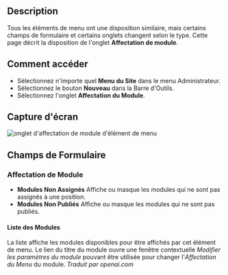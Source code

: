 <!-- Filename: Help6.x:Menu_Item_Module_Assignment  / Display title: Attribution du Module Élément de Menu -->

## Description

Tous les éléments de menu ont une disposition similaire, mais certains champs de formulaire et certains onglets changent selon le type. Cette page décrit la disposition de l'onglet **Affectation de module**.

## Comment accéder

* Sélectionnez n'importe quel **Menu du Site** dans le menu Administrateur.
* Sélectionnez le bouton **Nouveau** dans la Barre d'Outils.
* Sélectionnez l'onglet **Affectation du Module**.

## Capture d'écran

![onglet d'affectation de module d'élément de menu](../../../fr/images/menu-items-common/menu-item-module-assignment.png)

## Champs de Formulaire

### Affectation de Module

- **Modules Non Assignés** Affiche ou masque les modules qui ne sont pas assignés à une position.
- **Modules Non Publiés** Affiche ou masque les modules qui ne sont pas publiés.

#### Liste des Modules

La liste affiche les modules disponibles pour être affichés par cet élément de menu. Le lien du titre du module ouvre une fenêtre contextuelle *Modifier les paramètres du module* pouvant être utilisée pour changer l'*Affectation du Menu* du module.
*Traduit par openai.com*

